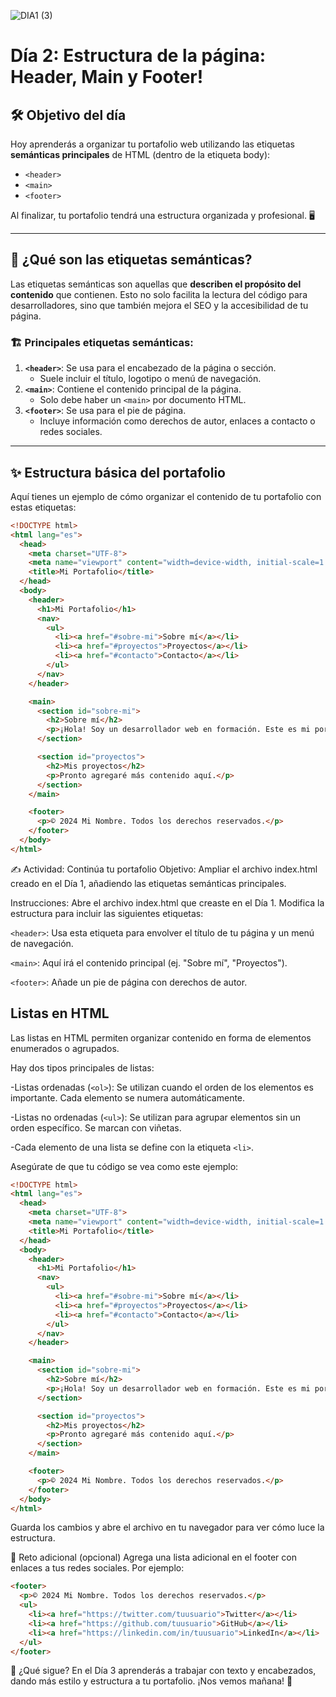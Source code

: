 
![DIA1 (3)](https://github.com/user-attachments/assets/8f792db2-7b33-4709-959f-b51e85310843)

# Día 2: Estructura de la página: Header, Main y Footer!



## 🛠️ Objetivo del día

Hoy aprenderás a organizar tu portafolio web utilizando las etiquetas **semánticas principales** de HTML (dentro de la etiqueta body):
- `<header>`  
- `<main>`  
- `<footer>`  

Al finalizar, tu portafolio tendrá una estructura organizada y profesional. 🖥️

---

## 📜 ¿Qué son las etiquetas semánticas?

Las etiquetas semánticas son aquellas que **describen el propósito del contenido** que contienen. Esto no solo facilita la lectura del código para desarrolladores, sino que también mejora el SEO y la accesibilidad de tu página.

### 🏗️ Principales etiquetas semánticas:
1. **`<header>`**: Se usa para el encabezado de la página o sección.  
   - Suele incluir el título, logotipo o menú de navegación.
2. **`<main>`**: Contiene el contenido principal de la página.  
   - Solo debe haber un `<main>` por documento HTML.
3. **`<footer>`**: Se usa para el pie de página.  
   - Incluye información como derechos de autor, enlaces a contacto o redes sociales.

---

## ✨ Estructura básica del portafolio

Aquí tienes un ejemplo de cómo organizar el contenido de tu portafolio con estas etiquetas:

```html
<!DOCTYPE html>
<html lang="es">
  <head>
    <meta charset="UTF-8">
    <meta name="viewport" content="width=device-width, initial-scale=1.0">
    <title>Mi Portafolio</title>
  </head>
  <body>
    <header>
      <h1>Mi Portafolio</h1>
      <nav>
        <ul>
          <li><a href="#sobre-mi">Sobre mí</a></li>
          <li><a href="#proyectos">Proyectos</a></li>
          <li><a href="#contacto">Contacto</a></li>
        </ul>
      </nav>
    </header>

    <main>
      <section id="sobre-mi">
        <h2>Sobre mí</h2>
        <p>¡Hola! Soy un desarrollador web en formación. Este es mi portafolio.</p>
      </section>

      <section id="proyectos">
        <h2>Mis proyectos</h2>
        <p>Pronto agregaré más contenido aquí.</p>
      </section>
    </main>

    <footer>
      <p>© 2024 Mi Nombre. Todos los derechos reservados.</p>
    </footer>
  </body>
</html>
```
✍️ Actividad: Continúa tu portafolio
Objetivo:
Ampliar el archivo index.html creado en el Día 1, añadiendo las etiquetas semánticas principales.

Instrucciones:
Abre el archivo index.html que creaste en el Día 1.
Modifica la estructura para incluir las siguientes etiquetas:

`<header>`: Usa esta etiqueta para envolver el título de tu página y un menú de navegación.

`<main>`: Aquí irá el contenido principal (ej. "Sobre mí", "Proyectos").

`<footer>`: Añade un pie de página con derechos de autor.

## Listas en HTML
Las listas en HTML permiten organizar contenido en forma de elementos enumerados o agrupados. 

Hay dos tipos principales de listas:

-Listas ordenadas (`<ol>`): Se utilizan cuando el orden de los elementos es importante. Cada elemento se numera automáticamente.

-Listas no ordenadas (`<ul>`): Se utilizan para agrupar elementos sin un orden específico. Se marcan con viñetas.

-Cada elemento de una lista se define con la etiqueta `<li>`.


Asegúrate de que tu código se vea como este ejemplo:

```html
<!DOCTYPE html>
<html lang="es">
  <head>
    <meta charset="UTF-8">
    <meta name="viewport" content="width=device-width, initial-scale=1.0">
    <title>Mi Portafolio</title>
  </head>
  <body>
    <header>
      <h1>Mi Portafolio</h1>
      <nav>
        <ul>
          <li><a href="#sobre-mi">Sobre mí</a></li>
          <li><a href="#proyectos">Proyectos</a></li>
          <li><a href="#contacto">Contacto</a></li>
        </ul>
      </nav>
    </header>

    <main>
      <section id="sobre-mi">
        <h2>Sobre mí</h2>
        <p>¡Hola! Soy un desarrollador web en formación. Este es mi portafolio.</p>
      </section>

      <section id="proyectos">
        <h2>Mis proyectos</h2>
        <p>Pronto agregaré más contenido aquí.</p>
      </section>
    </main>

    <footer>
      <p>© 2024 Mi Nombre. Todos los derechos reservados.</p>
    </footer>
  </body>
</html>

```
Guarda los cambios y abre el archivo en tu navegador para ver cómo luce la estructura.

🌟 Reto adicional (opcional)
Agrega una lista adicional en el footer con enlaces a tus redes sociales. Por ejemplo:
```html
<footer>
  <p>© 2024 Mi Nombre. Todos los derechos reservados.</p>
  <ul>
    <li><a href="https://twitter.com/tuusuario">Twitter</a></li>
    <li><a href="https://github.com/tuusuario">GitHub</a></li>
    <li><a href="https://linkedin.com/in/tuusuario">LinkedIn</a></li>
  </ul>
</footer>

```
🌱 ¿Qué sigue?
En el Día 3 aprenderás a trabajar con texto y encabezados, dando más estilo y estructura a tu portafolio. ¡Nos vemos mañana! 🚀
